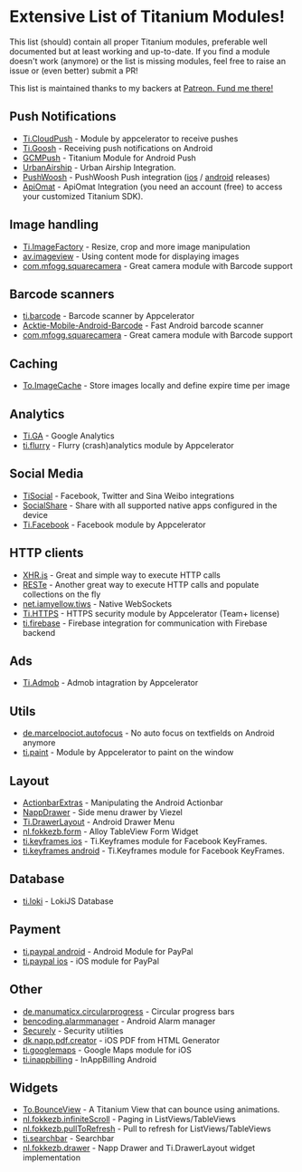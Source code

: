 # Extensive List of Titanium Modules!
This list (should) contain all proper Titanium modules, preferable well documented but at least working and up-to-date. If you find a module doesn't work (anymore) or the list is missing modules, feel free to raise an issue or (even better) submit a PR!

This list is maintained thanks to my backers at [Patreon. Fund me there!](https://www.patreon.com/wraldpyk)

## Push Notifications
- [Ti.CloudPush](http://docs.appcelerator.com/platform/latest/#!/api/Modules.CloudPush) - Module by appcelerator to receive pushes
- [Ti.Goosh](https://github.com/caffeinalab/ti.goosh) - Receiving push notifications on Android
- [GCMPush](https://github.com/morinel/gcmpush) - Titanium Module for Android Push
- [UrbanAirship](https://bintray.com/urbanairship/titanium/titanium-module#) - Urban Airship Integration.
- [PushWoosh](https://github.com/Pushwoosh/pushwoosh-appcelerator-titanium) - PushWoosh Push integration ([ios](https://github.com/Pushwoosh/pushwoosh-ios-sdk/releases) / [android](https://github.com/Pushwoosh/pushwoosh-android-sdk/releases) releases)
- [ApiOmat](https://web.apiomat.org/dashboard/sdk/index/_selLang/TITANIUM) - ApiOmat Integration (you need an account (free) to access your customized Titanium SDK).


## Image handling
- [Ti.ImageFactory](https://github.com/appcelerator-modules/ti.imagefactory) - Resize, crop and more image manipulation 
- [av.imageview](https://github.com/AndreaVitale/imageview) - Using content mode for displaying images
- [com.mfogg.squarecamera](https://github.com/mikefogg/squarecamera) - Great camera module with Barcode support

## Barcode scanners
- [ti.barcode](https://github.com/appcelerator-archive/ti.barcode) - Barcode scanner by Appcelerator
- [Acktie-Mobile-Android-Barcode](https://github.com/acktie/Acktie-Mobile-Android-Barcode) - Fast Android barcode scanner
- [com.mfogg.squarecamera](https://github.com/mikefogg/squarecamera) - Great camera module with Barcode support

## Caching
- [To.ImageCache](https://github.com/Topener/To.ImageCache) - Store images locally and define expire time per image

## Analytics
- [Ti.GA](https://github.com/benbahrenburg/Ti.GA) - Google Analytics
- [ti.flurry](https://github.com/appcelerator-archive/ti.flurry) - Flurry (crash)analytics module by Appcelerator

## Social Media
- [TiSocial](https://github.com/viezel/TiSocial.Framework) - Facebook, Twitter and Sina Weibo integrations
- [SocialShare](https://github.com/ricardoalcocer/socialshare) - Share with all supported native apps configured in the device
- [Ti.Facebook](http://docs.appcelerator.com/platform/latest/#!/api/Modules.Facebook) - Facebook module by Appcelerator

## HTTP clients
- [XHR.js](https://github.com/raulriera/XHR) - Great and simple way to execute HTTP calls
- [RESTe](https://github.com/jasonkneen/RESTe) - Another great way to execute HTTP calls and populate collections on the fly
- [net.iamyellow.tiws](https://github.com/omorandi/tiws) - Native WebSockets
- [Ti.HTTPS](http://docs.appcelerator.com/platform/latest/#!/api/Modules.Https) - HTTPS security module by Appcelerator (Team+ license)
- [ti.firebase](https://github.com/Pushwoosh/pushwoosh-android-sdk/releases) - Firebase integration for communication with Firebase backend

## Ads
- [Ti.Admob](https://github.com/appcelerator-modules/ti.admob) - Admob intagration by Appcelerator

## Utils
- [de.marcelpociot.autofocus](https://github.com/mpociot/TiAndroidAutofocus) - No auto focus on textfields on Android anymore
- [ti.paint](https://github.com/appcelerator-archive/ti.paint) - Module by Appcelerator to paint on the window

## Layout
- [ActionbarExtras](https://github.com/ricardoalcocer/actionbarextras) - Manipulating the Android Actionbar
- [NappDrawer](https://github.com/viezel/NappDrawer) - Side menu drawer by Viezel
- [Ti.DrawerLayout](https://github.com/manumaticx/Ti.DrawerLayout) - Android Drawer Menu
- [nl.fokkezb.form](https://github.com/FokkeZB/nl.fokkezb.form) - Alloy TableView Form Widget
- [ti.keyframes ios](https://github.com/hansemannn/ti.keyframes) - Ti.Keyframes module for Facebook KeyFrames. 
- [ti.keyframes android](https://github.com/m1ga/ti.keyframes) - Ti.Keyframes module for Facebook KeyFrames. 

## Database
- [ti.loki](https://github.com/ianko/ti-loki) - LokiJS Database

## Payment
- [ti.paypal android](https://github.com/AppWerft/Ti.Paypal) - Android Module for PayPal
- [ti.paypal ios](https://github.com/hansemannn/ti.paypal) - iOS module for PayPal

## Other
- [de.manumaticx.circularprogress](https://github.com/manumaticx/circularprogress) - Circular progress bars
- [bencoding.alarmmanager](https://github.com/benbahrenburg/benCoding.AlarmManager) - Android Alarm manager
- [Securely](https://github.com/benbahrenburg/Securely) - Security utilities
- [dk.napp.pdf.creator](https://github.com/viezel/NappPDFCreator) - iOS PDF from HTML Generator
- [ti.googlemaps](https://github.com/hansemannn/ti.googlemaps) - Google Maps module for iOS
- [ti.inappbilling](https://github.com/appcelerator-archive/ti.inappbilling) - InAppBilling Android

## Widgets
- [To.BounceView](https://github.com/Topener/To.BounceView) - A Titanium View that can bounce using animations. 
- [nl.fokkezb.infiniteScroll](https://github.com/FokkeZB/nl.fokkezb.infiniteScroll) - Paging in ListViews/TableViews
- [nl.fokkezb.pullToRefresh](https://github.com/FokkeZB/nl.fokkezb.pullToRefresh) - Pull to refresh for ListViews/TableViews
- [ti.searchbar](https://github.com/caffeinalab/ti.searchbar) - Searchbar
- [nl.fokkezb.drawer](https://github.com/FokkeZB/nl.fokkezb.drawer) - Napp Drawer and Ti.DrawerLayout widget implementation
